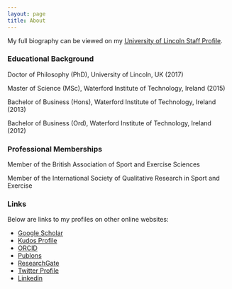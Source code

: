 ```yaml
---
layout: page
title: About
---
```


My full biography can be viewed on my [University of Lincoln Staff Profile](https://staff.lincoln.ac.uk/pjackman). 

### Educational Background
Doctor of Philosophy (PhD), University of Lincoln, UK (2017)

Master of Science (MSc), Waterford Institute of Technology, Ireland (2015)

Bachelor of Business (Hons), Waterford Institute of Technology, Ireland (2013)

Bachelor of Business (Ord), Waterford Institute of Technology, Ireland (2012)

### Professional Memberships
Member of the British Association of Sport and Exercise Sciences

Member of the International Society of Qualitative Research in Sport and Exercise 

### Links
Below are links to my profiles on other online websites:

* [Google Scholar](https://scholar.google.co.uk/citations?user=BXMc0w0AAAAJ&hl=en&oi=ao)
* [Kudos Profile](https://www.growkudos.com/profile/patricia_jackman)
* [ORCID](https://orcid.org/0000-0002-5756-4494)
* [Publons](https://publons.com/researcher/1791580/patricia-c-jackman/)
* [ResearchGate](https://www.researchgate.net/profile/Patricia_Jackman3)
* [Twitter Profile](https://twitter.com/Trish_Jackman)
* [Linkedin](https://www.linkedin.com/in/patricia-jackman-67456659/)
